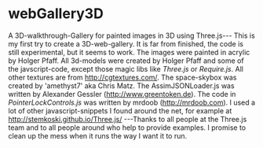 # webGallery3D #
A 3D-walkthrough-Gallery for painted images in 3D using Three.js---
This is my first try to create a 3D-web-gallery. It is far from finished, the code is still experimental, but it seems to work.
The images were painted in acrylic by Holger Pfaff. All 3d-models were created by Holger Pfaff and some of the javscript-code, except those magic libs like *Three.js* or *Require.js*. All other textures are from http://cgtextures.com/. The space-skybox was created by 'amethyst7' aka Chris Matz. The AssimJSONLoader.js was written by Alexander Gessler (http://www.greentoken.de). The code in *PointerLockControls.js* was written by mrdoob (http://mrdoob.com). I used a lot of other javascript-snippets I found around the net, for example at http://stemkoski.github.io/Three.js/
---Thanks to all people at the Three.js team and to all people around who help to provide examples. I promise to clean up the mess when it runs the way I want it to run. 
